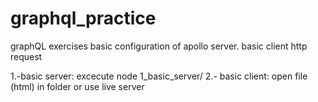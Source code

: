 # graphql_practice
graphQL exercises
basic configuration of apollo server.
basic client http request

1.-basic server:
excecute node 1_basic_server/
2.- basic client:
open file (html) in folder or use live server
